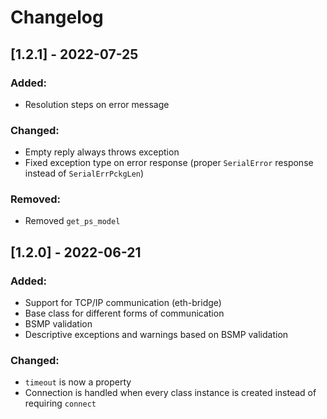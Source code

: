 # Changelog

## [1.2.1] - 2022-07-25
### Added:
- Resolution steps on error message

### Changed:
- Empty reply always throws exception
- Fixed exception type on error response (proper `SerialError` response instead of `SerialErrPckgLen`)

### Removed:
- Removed `get_ps_model`

## [1.2.0] - 2022-06-21
### Added:
- Support for TCP/IP communication (eth-bridge)
- Base class for different forms of communication
- BSMP validation
- Descriptive exceptions and warnings based on BSMP validation

### Changed:
- `timeout` is now a property
- Connection is handled when every class instance is created instead of requiring `connect`